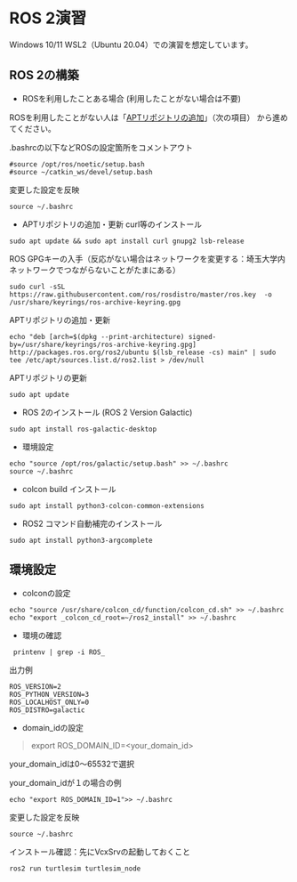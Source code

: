 # ROS 2演習

Windows 10/11 WSL2（Ubuntu 20.04）での演習を想定しています。

## ROS 2の構築

- ROSを利用したことある場合 (利用したことがない場合は不要)

ROSを利用したことがない人は「[APTリポジトリの追加](#aptリポジトリの追加)」（次の項目） から進めてください。

.bashrcの以下などROSの設定箇所をコメントアウト
```text
#source /opt/ros/noetic/setup.bash
#source ~/catkin_ws/devel/setup.bash
```
変更した設定を反映
```shell
source ~/.bashrc
```

- APTリポジトリの追加・更新
curl等のインストール
```shell
sudo apt update && sudo apt install curl gnupg2 lsb-release
```
ROS GPGキーの入手（反応がない場合はネットワークを変更する：埼玉大学内ネットワークでつながらないことがたまにある）
```shell
sudo curl -sSL https://raw.githubusercontent.com/ros/rosdistro/master/ros.key  -o /usr/share/keyrings/ros-archive-keyring.gpg
```

APTリポジトリの追加・更新
```shell
echo "deb [arch=$(dpkg --print-architecture) signed-by=/usr/share/keyrings/ros-archive-keyring.gpg] http://packages.ros.org/ros2/ubuntu $(lsb_release -cs) main" | sudo tee /etc/apt/sources.list.d/ros2.list > /dev/null
```

APTリポジトリの更新
```shell
sudo apt update
```

- ROS 2のインストール (ROS 2 Version Galactic)

```shell
sudo apt install ros-galactic-desktop
```

- 環境設定
```shell
echo "source /opt/ros/galactic/setup.bash" >> ~/.bashrc
source ~/.bashrc
```

- colcon build インストール
```shell
sudo apt install python3-colcon-common-extensions
```

- ROS2 コマンド自動補完のインストール
```shell
sudo apt install python3-argcomplete
```

## 環境設定

- colconの設定
```shell
echo "source /usr/share/colcon_cd/function/colcon_cd.sh" >> ~/.bashrc
echo "export _colcon_cd_root=~/ros2_install" >> ~/.bashrc
```

- 環境の確認
```shell
 printenv | grep -i ROS_
```

出力例
```
ROS_VERSION=2  
ROS_PYTHON_VERSION=3 
ROS_LOCALHOST_ONLY=0 
ROS_DISTRO=galactic
```

- domain_idの設定

> export ROS_DOMAIN_ID=<your_domain_id>

your_domain_idは0～65532で選択

your_domain_idが１の場合の例
```
echo "export ROS_DOMAIN_ID=1">> ~/.bashrc
```

変更した設定を反映
```shell
source ~/.bashrc
```

インストール確認：先にVcxSrvの起動しておくこと
```shell
ros2 run turtlesim turtlesim_node
```

